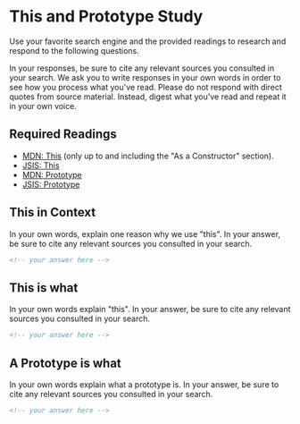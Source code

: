 # This and Prototype Study

Use your favorite search engine and the provided readings to research and
respond to the following questions.

In your responses, be sure to cite any relevant sources you consulted in your
search. We ask you to write responses in your own words in order to see how you
process what you've read. Please do not respond with direct quotes from source
material. Instead, digest what you've read and repeat it in your own voice.

## Required Readings

- [MDN: This](https://developer.mozilla.org/en-US/docs/Web/JavaScript/Reference/Operators/this)
   (only up to and including the "As a Constructor" section).
- [JSIS: This](http://javascriptissexy.com/understand-javascripts-this-with-clarity-and-master-it/)
- [MDN: Prototype](https://developer.mozilla.org/en-US/docs/Learn/JavaScript/Objects/Object_prototypes)
- [JSIS: Prototype](http://javascriptissexy.com/javascript-prototype-in-plain-detailed-language/)

## This in Context

In your own words, explain one reason why we use "this". In your answer, be
sure to cite any relevant sources you consulted in your search.

```md
<!-- your answer here -->
```

## This is what

In your own words explain "this".  In your answer, be
sure to cite any relevant sources you consulted in your search.

```md
<!-- your answer here -->
```

## A Prototype is what

In your own words explain what a prototype is.  In your answer, be
sure to cite any relevant sources you consulted in your search.

```md
<!-- your answer here -->
```
